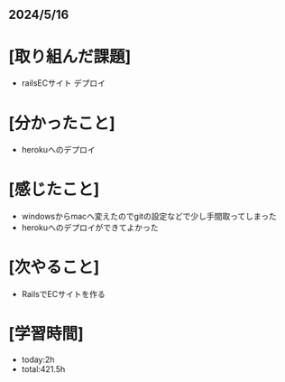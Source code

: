 ## 2024/5/16

# [取り組んだ課題]
- railsECサイト デプロイ
# [分かったこと]
- herokuへのデプロイ
# [感じたこと]  
- windowsからmacへ変えたのでgitの設定などで少し手間取ってしまった
- herokuへのデプロイができてよかった
# [次やること]
- RailsでECサイトを作る
# [学習時間]
- today:2h 
- total:421.5h
